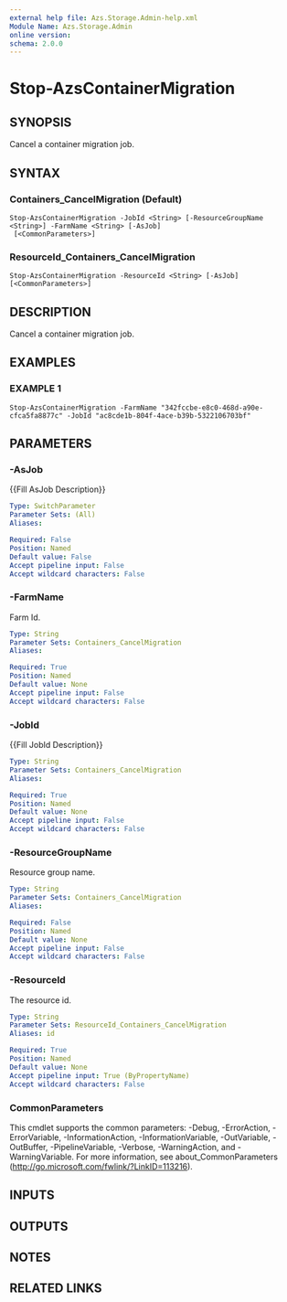 ```yaml
---
external help file: Azs.Storage.Admin-help.xml
Module Name: Azs.Storage.Admin
online version:
schema: 2.0.0
---
```


# Stop-AzsContainerMigration

## SYNOPSIS
Cancel a container migration job.

## SYNTAX

### Containers_CancelMigration (Default)
```
Stop-AzsContainerMigration -JobId <String> [-ResourceGroupName <String>] -FarmName <String> [-AsJob]
 [<CommonParameters>]
```

### ResourceId_Containers_CancelMigration
```
Stop-AzsContainerMigration -ResourceId <String> [-AsJob] [<CommonParameters>]
```

## DESCRIPTION
Cancel a container migration job.

## EXAMPLES

### EXAMPLE 1
```
Stop-AzsContainerMigration -FarmName "342fccbe-e8c0-468d-a90e-cfca5fa8877c" -JobId "ac8cde1b-804f-4ace-b39b-5322106703bf"
```

## PARAMETERS

### -AsJob
{{Fill AsJob Description}}

```yaml
Type: SwitchParameter
Parameter Sets: (All)
Aliases:

Required: False
Position: Named
Default value: False
Accept pipeline input: False
Accept wildcard characters: False
```

### -FarmName
Farm Id.

```yaml
Type: String
Parameter Sets: Containers_CancelMigration
Aliases:

Required: True
Position: Named
Default value: None
Accept pipeline input: False
Accept wildcard characters: False
```

### -JobId
{{Fill JobId Description}}

```yaml
Type: String
Parameter Sets: Containers_CancelMigration
Aliases:

Required: True
Position: Named
Default value: None
Accept pipeline input: False
Accept wildcard characters: False
```

### -ResourceGroupName
Resource group name.

```yaml
Type: String
Parameter Sets: Containers_CancelMigration
Aliases:

Required: False
Position: Named
Default value: None
Accept pipeline input: False
Accept wildcard characters: False
```

### -ResourceId
The resource id.

```yaml
Type: String
Parameter Sets: ResourceId_Containers_CancelMigration
Aliases: id

Required: True
Position: Named
Default value: None
Accept pipeline input: True (ByPropertyName)
Accept wildcard characters: False
```

### CommonParameters
This cmdlet supports the common parameters: -Debug, -ErrorAction, -ErrorVariable, -InformationAction, -InformationVariable, -OutVariable, -OutBuffer, -PipelineVariable, -Verbose, -WarningAction, and -WarningVariable.
For more information, see about_CommonParameters (http://go.microsoft.com/fwlink/?LinkID=113216).

## INPUTS

## OUTPUTS

## NOTES

## RELATED LINKS
